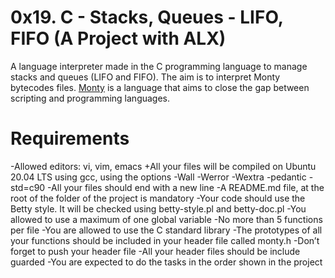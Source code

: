 # 0x19. C - Stacks, Queues - LIFO, FIFO (A Project with ALX)
A language interpreter made in the C programming language to manage stacks and queues (LIFO and FIFO). The aim is to interpret Monty bytecodes files. [Monty](http://montyscoconut.github.io/) is a language that aims to close the gap between scripting and programming languages.
# Requirements
-Allowed editors: vi, vim, emacs
+All your files will be compiled on Ubuntu 20.04 LTS using gcc, using the options -Wall -Werror -Wextra -pedantic -std=c90
-All your files should end with a new line
-A README.md file, at the root of the folder of the project is mandatory
-Your code should use the Betty style. It will be checked using betty-style.pl and betty-doc.pl
-You allowed to use a maximum of one global variable
-No more than 5 functions per file
-You are allowed to use the C standard library
-The prototypes of all your functions should be included in your header file called monty.h
-Don’t forget to push your header file
-All your header files should be include guarded
-You are expected to do the tasks in the order shown in the project
